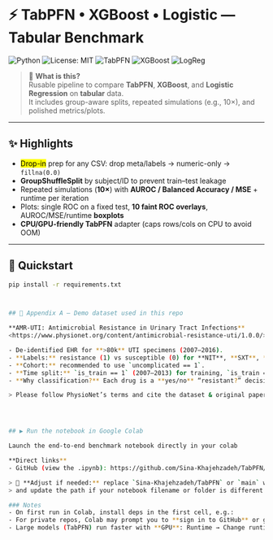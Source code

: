 # ⚡ TabPFN • XGBoost • Logistic — Tabular Benchmark

![Python](https://img.shields.io/badge/Python-3.10%2B-blue)
![License: MIT](https://img.shields.io/badge/License-MIT-green)
![TabPFN](https://img.shields.io/badge/Model-TabPFN-black)
![XGBoost](https://img.shields.io/badge/Model-XGBoost-orange)
![LogReg](https://img.shields.io/badge/Model-Logistic%20Regression-lightgrey)

> 🔎 **What is this?**  
> Rusable pipeline to compare **TabPFN**, **XGBoost**, and **Logistic Regression** on **tabular** data.  
> It includes group-aware splits, repeated simulations (e.g., 10×), and polished metrics/plots.

---

## ✨ Highlights
- <mark>Drop-in</mark> prep for any CSV: drop meta/labels → numeric-only → `fillna(0.0)`  
- **GroupShuffleSplit** by subject/ID to prevent train–test leakage  
- Repeated simulations (**10×**) with **AUROC / Balanced Accuracy / MSE** + runtime per iteration  
- Plots: single ROC on a fixed test, **10 faint ROC overlays**, AUROC/MSE/runtime **boxplots**  
- **CPU/GPU-friendly TabPFN** adapter (caps rows/cols on CPU to avoid OOM)

---

## 🚀 Quickstart
```bash
pip install -r requirements.txt



## 📎 Appendix A — Demo dataset used in this repo

**AMR-UTI: Antimicrobial Resistance in Urinary Tract Infections**  
<https://www.physionet.org/content/antimicrobial-resistance-uti/1.0.0/>

- De-identified EHR for **>80k** UTI specimens (2007–2016).
- **Labels:** resistance (1) vs susceptible (0) for **NIT**, **SXT**, **CIP**, **LVX** → modeled as **four separate binary tasks**.
- **Cohort:** recommended to use `uncomplicated == 1`.
- **Time split:** `is_train == 1` (2007–2013) for training, `is_train == 0` (2014–2016) for testing.
- **Why classification?** Each drug is a **yes/no** “resistant?” decision; predicted probabilities help guide empiric therapy.

> Please follow PhysioNet’s terms and cite the dataset & original paper as requested on the project page.




## ▶️ Run the notebook in Google Colab

Launch the end-to-end benchmark notebook directly in your colab

**Direct links**
- GitHub (view the .ipynb): https://github.com/Sina-Khajehzadeh/TabPFN/blob/main/notebooks/tabular_benchmark.ipynb

> 🔧 **Adjust if needed:** replace `Sina-Khajehzadeh/TabPFN` or `main` with your actual GitHub username/repo/branch,  
> and update the path if your notebook filename or folder is different.

### Notes
- On first run in Colab, install deps in the first cell, e.g.:
- For private repos, Colab may prompt you to **sign in to GitHub** or grant access.
- Large models (TabPFN) run faster with **GPU**: Runtime → Change runtime type → **GPU**.



